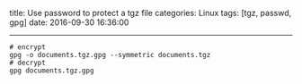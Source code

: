 title: Use password to protect a tgz file
categories: Linux
tags: [tgz, passwd, gpg]
date: 2016-09-30 16:36:00

---

```shell
# encrypt
gpg -o documents.tgz.gpg --symmetric documents.tgz
# decrypt
gpg documents.tgz.gpg
```
